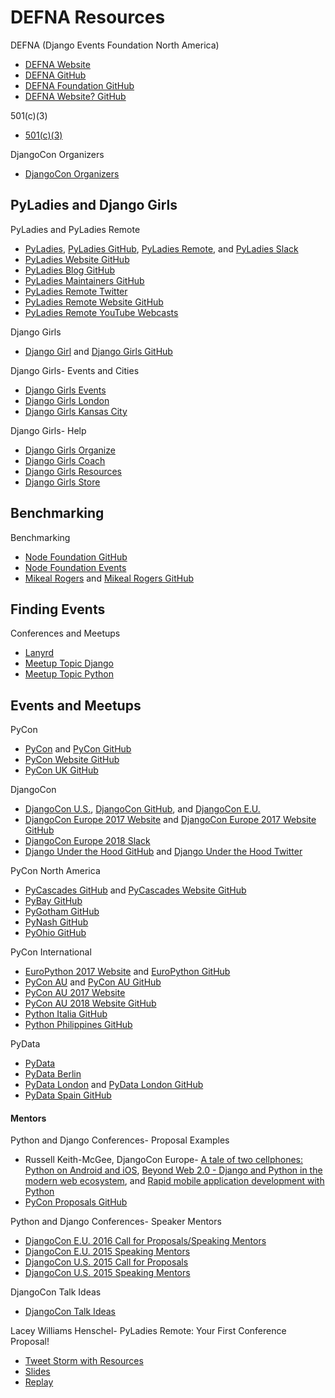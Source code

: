 # DEFNA Resources

<!--
Make movies the same way Ola makes Coding is for Girls
https://twitter.com/CodingIsForGirl/status/695712398024511490
https://www.youtube.com/playlist?list=PLbd_WhypdBbAMyFfKgSj27JO7CEpuIcEK
https://www.youtube.com/watch?v=7bzxqIKYgf4&feature=youtu.be

Make movies the same way Ola makes Coding is for Girls
https://itunes.apple.com/us/app/affinity-designer/id824171161?mt=12
http://www.apple.com/mac/imovie
-->

DEFNA (Django Events Foundation North America)
* [DEFNA Website](https://www.defna.org)
* [DEFNA GitHub](https://github.com/DEFNA)
* [DEFNA Foundation GitHub](https://github.com/DEFNA/foundation)
* [DEFNA Website? GitHub](https://github.com/DEFNA/defna.org)

501(c)(3)
* [501(c)(3)](https://en.wikipedia.org/wiki/501(c)(3)_organization)

DjangoCon Organizers
* [DjangoCon Organizers](https://groups.google.com/forum/#!forum/djangocon-organizers)

<!--
https://www.defna.org/announcements/2017/5/10/djangocon-us-call-for-venue-proposal-2018-and-2019

Python- Users and Members
* [Python Members](https://www.python.org/psf/members)
* [Python Info for New Members](https://wiki.python.org/psf/Info%20for%20new%20PSF%20members)

https://wiki.python.org/moin/PythonSoftwareFoundation/BoardCandidates2016

https://wiki.python.org/moin/
https://www.python.org/psf/
https://github.com/python/psf-community-resources/issues
https://wiki.python.org/moin/StartingYourUsersGroup
https://wiki.python.org/moin/LocalUserGroups
https://wiki.python.org/moin/PythonEventsCalendar#Submitting_an_Event

* [Python Members](https://www.python.org/psf/members)
* [Python Info for New Members](https://wiki.python.org/psf/Info%20for%20new%20PSF%20members)

http://www.python.org/community/irc
https://www.python.org/community/workshops

https://mail.python.org/mailman/listinfo/group-organizers
https://github.com/python/community-starter-kit

https://people.djangoproject.com
https://www.djangoproject.com/community
https://www.djangoproject.com/foundation/developer-members

https://www.djangoproject.com/fundraising/campaign/django-fellowship
-->

## PyLadies and Django Girls

PyLadies and PyLadies Remote
* [PyLadies](http://www.pyladies.com), [PyLadies GitHub](https://github.com/pyladies), [PyLadies Remote](https://tlk.io/pyladiesremote), and [PyLadies Slack](http://slackin.pyladies.com)
* [PyLadies Website GitHub](https://github.com/pyladies/pyladies)
* [PyLadies Blog GitHub](https://github.com/pyladies/pyladies-blog)
* [PyLadies Maintainers GitHub](https://github.com/pyladies/pyladies-maintainers)
* [PyLadies Remote Twitter](https://twitter.com/pyladiesremote)
* [PyLadies Remote Website GitHub](https://github.com/pyladies-remote/website)
* [PyLadies Remote YouTube Webcasts](https://www.youtube.com/channel/UCyVogtilYlp1B1ZeFdnmDxQ)

Django Girls
* [Django Girl](https://djangogirls.org) and [Django Girls GitHub](https://github.com/DjangoGirls) 

Django Girls- Events and Cities
* [Django Girls Events](https://djangogirls.org/events)
* [Django Girls London](https://djangogirls.org/london)
* [Django Girls Kansas City](https://djangogirls.org/kansascity)

Django Girls- Help
* [Django Girls Organize](http://organize.djangogirls.org)  
* [Django Girls Coach](http://coach.djangogirls.org)  
* [Django Girls Resources](https://github.com/DjangoGirls/resources) 
* [Django Girls Store](https://store.djangogirls.org)

<!--
http://remote.pyladies.com/resources

https://github.com/audreyr/lapyladies

https://github.com/PyLadies-Boston/PyLadies-Boston-Meetups

https://github.com/pythonkc
https://github.com/socalpyladies/socalpyladies.github.io
http://socalpyladies.github.io/
https://github.com/PanPacificPyLadiesConf/PPPCwebsite
https://github.com/DutchDjangoAssociation/djangovereniging.nl

http://blog.djangogirls.org/post/141142700298/potato-joining-django-girls-as-global-partner

DjangoGirls/PyCon
* [DjangoGirls/PyCon](https://djangogirls.org/pycon)

https://djangogirls.org/pyconuk2016

https://docs.google.com/forms/d/1C1bvkk8qDR0khlH6bEAmILkbiZs6YXWvrM3ZrKZ9CE8/viewform
-->

## Benchmarking

Benchmarking
* [Node Foundation GitHub](https://github.com/nodejs)
* [Node Foundation Events](https://nodejs.org/en/get-involved/events)
* [Mikeal Rogers](http://mikealrogers.com/) and [Mikeal Rogers GitHub](https://github.com/mikeal)

<!--
Related Organizations
Case Studies
Best Practices

https://nodejs.org/en/get-involved

https://github.com/nodejs/community-committee
https://github.com/nodejs/community-events

https://github.com/nodejs/board
https://github.com/nodejs/benchmarking
https://github.com/nodejs/education
https://github.com/nodejs/code-and-learn
https://github.com/nodejs/collaboration
https://github.com/nodejs/summit
https://github.com/nodejs/evangelism
https://github.com/nodejs/Intl
-->

## Finding Events

Conferences and Meetups
* [Lanyrd](http://lanyrd.com)
* [Meetup Topic Django](https://www.meetup.com/topics/django)
* [Meetup Topic Python](http://www.meetup.com/topics/python)

<!--
https://www.papercall.io

https://www.meetup.com/topics/django/us
https://www.meetup.com/topics/django
https://www.meetup.com/topics/django/all

http://lanyrd.com/search/?context=future&q=python
http://lanyrd.com/search/?context=future&q=django

http://lanyrd.com/search/?q=django&type=conference&context=future
http://lanyrd.com/search/?context=future&q=django&type=conference

http://lanyrd.com/topics/devops

http://lanyrd.com/places/uk
http://lanyrd.com/places/greater-london
-->

## Events and Meetups

PyCon
* [PyCon](http://www.pycon.org) and [PyCon GitHub](https://github.com/PyCon)
* [PyCon Website GitHub](https://github.com/PyCon/pycon)
* [PyCon UK GitHub](https://github.com/PyconUK)

DjangoCon
* [DjangoCon U.S.](http://www.djangocon.us), [DjangoCon GitHub](https://github.com/djangocon), and [DjangoCon E.U.](https://djangocon.eu) 
* [DjangoCon Europe 2017 Website](https://2017.djangocon.eu) and [DjangoCon Europe 2017 Website GitHub](https://github.com/djangocon/2017.djangocon.eu)
* [DjangoCon Europe 2018 Slack](https://djangoconeurope18.slack.com)
* [Django Under the Hood GitHub](https://github.com/djangounderthehood) and [Django Under the Hood Twitter](https://twitter.com/DjangoUnderHood)

PyCon North America
* [PyCascades GitHub](https://github.com/pycascades) and [PyCascades Website GitHub](https://github.com/pycascades/www.pycascades.com)
* [PyBay GitHub](https://github.com/pybay)
* [PyGotham GitHub](https://github.com/PyGotham)
* [PyNash GitHub](https://github.com/pynashorg)
* [PyOhio GitHub](https://github.com/pyohio)

PyCon International
* [EuroPython 2017 Website](https://ep2017.europython.eu) and [EuroPython GitHub](https://github.com/EuroPython) 
* [PyCon AU](https://pycon-au.org) and [PyCon AU GitHub](https://github.com/pyconau)
* [PyCon AU 2017 Website](https://2017.pycon-au.org)
* [PyCon AU 2018 Website GitHub](https://github.com/pyconau/2018.pycon-au.org)
* [Python Italia GitHub](https://github.com/pythonitalia)
* [Python Philippines GitHub](https://github.com/pythonph)

PyData
* [PyData](http://pydata.org) 
* [PyData Berlin](https://github.com/pydataberlin)
* [PyData London](http://london.pydata.org) and [PyData London GitHub](https://github.com/PyDataLondon)
* [PyData Spain GitHub](https://github.com/python-spain)

<!--
New
https://gitlab.com/pygotham/2017
https://2017.pygotham.org/
https://docs.google.com/forms/d/e/1FAIpQLSen_gu0eSB0qj-DpaNUsPzRBSMzrjtyjMB_0nj8vy3B_16dZg/viewform?c=0&w=1
https://www.eventbrite.com/e/pygotham-2017-tickets-26532180466

https://www.pycascades.com/speakers
https://www.papercall.io/pycascades-2018
https://docs.google.com/forms/d/e/1FAIpQLSeJMNm6XSKtlOQWvsCcEStdm4W9XtqxGYPH20D8AGkmnk8j6A/viewform

http://uk.python.org/news/2017/08/23/pyconuk-keynotes-announced
https://us.pycon.org/2017/financial-assistance/
https://us.pycon.org/2017/registration
https://www.google.com/search?q=pycon+list&oq=pycon+list&gs_l=psy-ab.3..0i7i30k1l2.15712.17082.0.17376.8.7.0.0.0.0.190.602.0j4.4.0....0...1.1.64.psy-ab..5.1.116.-Ey_LFVwAUI | pycon list - Google Search

https://africa.python.org/en/
https://pyohio.org/schedule/
https://github.com/pyconau/2018.pycon-au.org
https://github.com/pyconau2017/website/blob/master/pinaxcon/templates/site_base.html
https://forms.zohopublic.com/pyconnigeria/form/FinancialAidApplication/formperma/bCd_a4442mMAA_d26BDDeA2ek
https://inlandnorthwest.tech/
https://2017.northbaypython.org/ | North Bay Python | Welcome
https://twitter.com/ps_python | Puget Sound Python (@ps_python) | Twitter


https://github.com/pydata/conf_site
https://github.com/pydelhi/conference

https://github.com/EuroPython/epcon
https://za.pycon.org

https://github.com/pynashorg/pynashorg.github.com
https://2017.pygotham.org/registration
https://gitlab.com/pygotham/2017
https://github.com/PyGotham/pygotham

http://pycascades.us15.list-manage.com/subscribe?u=910a586d174a45ddb1125ad4e&id=675d463df8

https://ep2016.europython.eu
http://il.pycon.org/2016/about/speakers.html
-->

#### Mentors 

Python and Django Conferences- Proposal Examples
* Russell Keith-McGee, DjangoCon Europe- [A tale of two cellphones: Python on Android and iOS](https://gist.github.com/freakboy3742/973d1e79e6523c7de097), [Beyond Web 2.0 - Django and Python in the modern web ecosystem](https://gist.github.com/freakboy3742/cb4476bc25ff49d4553a), and [Rapid mobile application development with Python](https://gist.github.com/freakboy3742/a594fe79b16b6f3a0d7e)
* [PyCon Proposals GitHub](https://github.com/akaptur/pycon-proposals)

Python and Django Conferences- Speaker Mentors
* [DjangoCon E.U. 2016 Call for Proposals/Speaking Mentors](https://2016.djangocon.eu/cfp)  
* [DjangoCon E.U. 2015 Speaking Mentors](http://2015.djangocon.eu/proposals/speaker-mentors) 
* [DjangoCon U.S. 2015 Call for Proposals](http://2015.djangocon.us/speaking/cfp)
* [DjangoCon U.S. 2015 Speaking Mentors](https://2015.djangocon.us/speaking/mentors) 

DjangoCon Talk Ideas
* [DjangoCon Talk Ideas](https://gist.github.com/jefftriplett/cdda63bf42c592b1a6c8)

Lacey Williams Henschel- PyLadies Remote: Your First Conference Proposal!
* [Tweet Storm with Resources](https://twitter.com/laceynwilliams/status/693514103931801600)
* [Slides](https://docs.google.com/presentation/d/1vgYS-STJl9epz7_RiRGSKnnf4vYi4rtaF3zbJc8S1yA/pub?start=false&loop=false&delayms=3000&slide=id.p)
* [Replay](https://www.youtube.com/watch?v=OAQAXVU1jIo)

